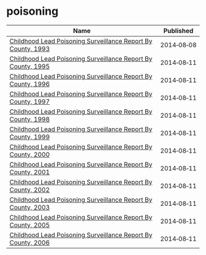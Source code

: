 # poisoning

Name | Published
---- | ---------
[Childhood Lead Poisoning Surveillance Report By County, 1993](../datasets/uv4i-3vjj.md) | 2014&#x2011;08&#x2011;08
[Childhood Lead Poisoning Surveillance Report By County, 1995](../datasets/dbhr-k9az.md) | 2014&#x2011;08&#x2011;11
[Childhood Lead Poisoning Surveillance Report By County, 1996](../datasets/3bh3-buby.md) | 2014&#x2011;08&#x2011;11
[Childhood Lead Poisoning Surveillance Report By County, 1997](../datasets/49a7-bxui.md) | 2014&#x2011;08&#x2011;11
[Childhood Lead Poisoning Surveillance Report By County, 1998](../datasets/59z9-v5dm.md) | 2014&#x2011;08&#x2011;11
[Childhood Lead Poisoning Surveillance Report By County, 1999](../datasets/efei-wcw7.md) | 2014&#x2011;08&#x2011;11
[Childhood Lead Poisoning Surveillance Report By County, 2000](../datasets/2gd6-gdgp.md) | 2014&#x2011;08&#x2011;11
[Childhood Lead Poisoning Surveillance Report By County, 2001](../datasets/y6me-irr4.md) | 2014&#x2011;08&#x2011;11
[Childhood Lead Poisoning Surveillance Report By County, 2002](../datasets/263f-wyus.md) | 2014&#x2011;08&#x2011;11
[Childhood Lead Poisoning Surveillance Report By County, 2003](../datasets/wb36-dzf6.md) | 2014&#x2011;08&#x2011;11
[Childhood Lead Poisoning Surveillance Report By County, 2005](../datasets/2myf-3pnn.md) | 2014&#x2011;08&#x2011;11
[Childhood Lead Poisoning Surveillance Report By County, 2006](../datasets/qqhr-nmt6.md) | 2014&#x2011;08&#x2011;11

